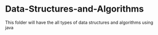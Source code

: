 # Data-Structures-and-Algorithms
This folder will have the all types of data structures and algorithms using java
